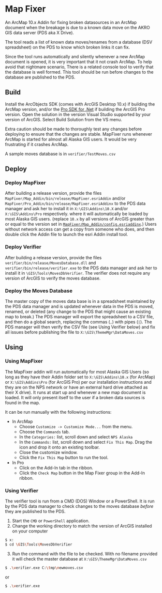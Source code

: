 # Map Fixer

An ArcMap 10.x Addin for fixing broken datasources in an
ArcMap document when the breakage is due to a known data
move on the AKRO GIS data server (PDS aka X Drive).

The tool reads a list of known data moves/renames from a
database (DSV spreadsheet) on the PDS to know which
broken links it can fix.

Since the tool runs automatically and silently whenever a
new ArcMap document is opened, it is very important that it
not crash ArcMap.  To help avoid that nightmare scenario,
There is a related console tool to verify that the
database is well formed. This tool should be run before
changes to the database are published to the PDS.

## Build

Install the ArcObjects SDK (comes with ArcGIS Desktop 10.x)
if building the ArcMap version, and/or the
[Pro SDK for .Net](https://github.com/Esri/arcgis-pro-sdk/wiki/ProGuide-Installation-and-Upgrade)
if building the ArcGIS Pro version.
Open the solution in the version Visual Studio supported by
your version of ArcGIS. Select Build Solution from the VS menu.

Extra caution should be made to thoroughly test any changes
before deploying to ensure that the changes are stable. MapFixer
runs whenever ArcMap is started for almost all Alaska GIS users.
It would be very frustrating if it crashes ArcMap.

A sample moves database is in `verifier/TestMoves.csv`

## Deploy

### Deploy MapFixer

After building a release version, provide the files
`MapFixer/Map_Addin/bin/release/MapFixer.esriAddin` and/or
`MapFixer/Pro_Addin/bin/release/MapFixer.esriAddinx`
to the PDS data manager
and ask her to install it in `X:\GIS\Addins\10.X` and/or
`X:\GIS\Addins\Pro` respectively. where it will
automatically be loaded by most Alaska GIS users. (replace `10.x` by
all versions of ArcGIS greater than or equal to the version set in
[`MapFixer/Map_Addin/config.esriaddinx`](https://github.com/AKROGIS/MapFixer/blob/4803e5ab7e99645623d0fb5e37c85add3f0785bb/Map_AddIn/Config.esriaddinx#L11).)
Users without network access can get a copy from someone who does,
and then double click the Addin file to launch the esri Addin
install tool.

### Deploy Verifier

After building a release version, provide the files
`verifier/bin/release/MovesDatabase.dll` and
`verifier/bin/release/verifier.exe` to the PDS data manager
and ask her to install it in `\GIS\Tools\MovesDbVerifier`.
The verifier does not require any version of ArcGIS to
verify the moves database.

### Deploy the Moves Database

The master copy of the moves data base is in a spreadsheet
maintained by the PDS data manager and is updated whenever
data in the PDS is moved, renamed, or deleted (any change to
the PDS that might cause an existing map to break.)
The PDS manager will export the spreadsheet to a CSV file,
and then do a global search, replacing the commas (`,`) with
pipes (`|`).  The PDS manager will then verify the CSV file
(see Using Verifier below) and fix all issues before
publishing the file to `X:\GIS\ThemeMgr\DataMoves.csv`

## Using

### Using MapFixer

The MapFixer addin will run automatically for most Alaska GIS
Users (so long as they have their Addin folder set to
`X:\GIS\Addins\10.x` (for ArcMap) or `X:\GIS\Addins\Pro`
(for ArcGIS Pro) per our installation instructions and
they are on the NPS network or have an external hard drive
attached as their X drive). It runs at start up and whenever
a new map document is loaded.  It will only present itself
to the user if a broken data sources is found in the map.

It can be run manually with the following instructions:


* In ArcMap
  * Choose `Customize -> Customize Mode...` from the menu.
  * Choose the `Commands` tab.
  * In the `Categories:` list, scroll down and select `NPS Alaska`
  * In the `Commands:` list, scroll down and select `Fix This Map`.
    Drag the icon and drop it onto an existing toolbar.
  * Close the customize window.
  * Click the `Fix This Map` button to run the tool.
* In Pro
  * Click on the Add-In tab in the ribbon.
  * Click the `Check Map` button in the Map Fixer
    group in the Add-In ribbon.

### Using Verifier

The verifier tool is run from a CMD (DOS) Window or a
PowerShell.  It is run by the PDS data manager to
check changes to the moves database _before_ they are
published to the PDS.

1) Start the `CMD` or `PowerShell` application.
2) Change the working directory to match the version of
   ArcGIS installed on your computer

```sh
$ x:
$ cd \GIS\Tools\MovesDbVerifier
```

3) Run the command with the file to be checked. With no
filename provided it will check the master database at
`X:\GIS\ThemeMgr\DataMoves.csv`

```sh
$ .\verifier.exe C:\tmp\newmoves.csv
```
or
```sh
$ .\verifier.exe
```
